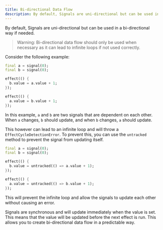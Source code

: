```yaml
---
title: Bi-directional Data Flow
description: By default, Signals are uni-directional but can be used in a bi-directional way if needed.
---
```


By default, Signals are uni-directional but can be used in a bi-directional way if needed.

> Warning: Bi-directional data flow should only be used when necessary as it can lead to infinite loops if not used correctly.

Consider the following example:

```dart
final a = signal(0);
final b = signal(0);

effect(() {
  b.value = a.value + 1;
});

effect(() {
  a.value = b.value + 1;
});
```

In this example, `a` and `b` are two signals that are dependent on each other. When `a` changes, `b` should update, and when `b` changes, `a` should update.

This however can lead to an infinite loop and will throw a `EffectCycleDetectionError`. To prevent this, you can use the `untracked` method to prevent the signal from updating itself.

```dart
final a = signal(0);
final b = signal(0);

effect(() {
  b.value = untracked(() => a.value + 1);
});

effect(() {
  a.value = untracked(() => b.value + 1);
});
```

This will prevent the infinite loop and allow the signals to update each other without causing an error.

Signals are synchronous and will update immediately when the value is set. This means that the value will be updated before the next effect is run. This allows you to create bi-directional data flow in a predictable way.
